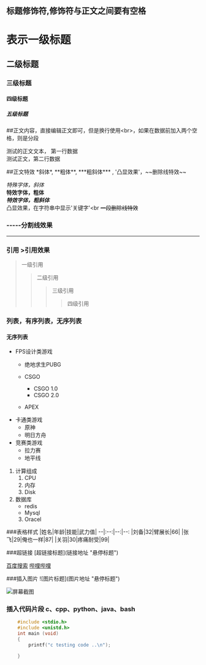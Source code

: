 



##  标题修饰符,修饰符与正文之间要有空格

# 表示一级标题
## 二级标题
### 三级标题
#### 四级标题
##### 五级标题

##正文内容，直接编辑正文即可，但是换行使用\<br\>，如果在数据前加入两个空格，则是分段

测试的正文文本， 第一行数据<br>
测试正文，第二行数据
	 
##正文特效  \*斜体\*, \*\*粗体\*\*, \*\*\*粗斜体\*\*\* , \'凸显效果\'，\~\~删除线特效\~\~

  *特殊字体，斜体*<br>
  **特效字体，粗体**<br>
  ***特效字体，粗斜体***<br>
  凸显效果，在字符串中显示'关键字'<br
  ~~一段删除线特效~~

###  \-\-\-\-\-分割线效果

-----
### 引用 \>引用效果

> 一级引用
>> 二级引用
>>> 三级引用
>>>> 四级引用

### 列表，有序列表，无序列表

#### 无序列表

* FPS设计类游戏
  * 绝地求生PUBG
  * CSGO
    * CSGO 1.0
    * CSGO 2.0

  * APEX
* 卡通类游戏
  * 原神
  * 明日方舟
* 竞赛类游戏
  * 拉力赛
  * 地平线

1.  计算组成
    1. CPU
    2. 内存
    3. Disk
2.  数据库
    * redis 
    * Mysql
    3. Oracel

###表格样式
|姓名|年龄|技能|武力值|
--|:--:|--:|--:
|刘备|32|臂展长|66|
|张飞|29|俺也一样|87|
|关羽|30|疼痛耐受|99|
  
###超链接 \[超链接标题\](链接地址 "悬停标题")

[百度搜索](https://www.baidu.com "点击进入百度")
[哔哩哔哩](https://www.bilibili.com "访问b站")

###插入图片 \!\[图片标题](图片地址 "悬停标题")

![屏幕截图](C://Users//dell//Desktop//xx.png "壁纸")


### 插入代码片段 c、cpp、python、java、bash

```c
	#include <stdio.h>
	#include <unistd.h>
	int main (void)
	{
		printf("c testing code ..\n");

	}







